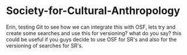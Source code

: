# Society-for-Cultural-Anthropology

Erin, testing Git to see how we can integrate this with OSF, lets try and create some searches and use this for versioning? what do you say? this could be useful if you guys decide to use OSF for SR's and also for the versioning of searches for SR's. 
